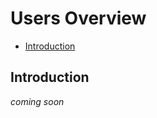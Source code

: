 # Users Overview

-   [Introduction](#introduction)

<a name="introduction"></a>

## Introduction

_coming soon_
